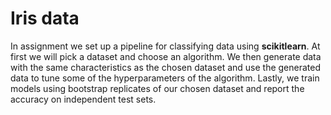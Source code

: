 # Iris data

In assignment we set up a pipeline for classifying data using **scikitlearn**. At first we will pick a dataset and choose an algorithm. We then generate data with the same characteristics as the chosen dataset and use the generated data to tune some of the hyperparameters of the algorithm. Lastly, we train models using bootstrap replicates of our chosen dataset and report the accuracy on independent test sets.
